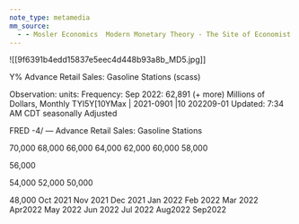 ```yaml
---
note_type: metamedia
mm_source:
  - - Mosler Economics  Modern Monetary Theory - The Site of Economist Warren MoslerMosler Economics  Modern Monetary Theory  The Site of Economist Warren Mosler.md
---
```


![[9f6391b4edd15837e5eec4d448b93a8b_MD5.jpg]]

Y% Advance Retail Sales: Gasoline Stations (scass)

Observation: units: Frequency:
Sep 2022: 62,891 (+ more)  Millions of Dollars,  Monthly TYI5Y[10YMax | 2021-0901 |10 202209-01
Updated: 7:34 AM CDT seasonally Adjusted

FRED -4/ — Advance Retail Sales: Gasoline Stations

70,000
68,000
66,000
64,000
62,000
60,000
58,000

56,000

54,000
52,000
50,000

48,000
Oct 2021 Nov 2021 Dec 2021 Jan 2022 Feb 2022 Mar 2022 Apr2022 May 2022 Jun 2022 Jul 2022 Aug2022  Sep2022


